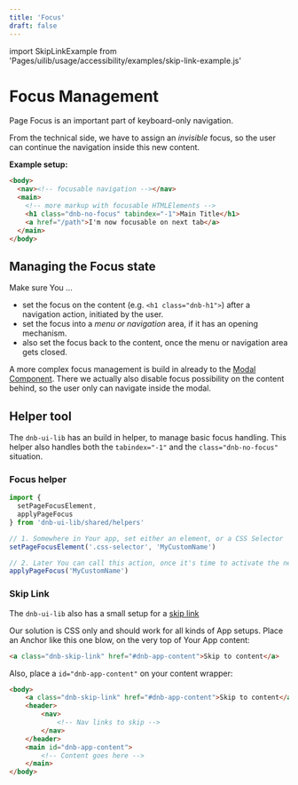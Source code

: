 ```yaml
---
title: 'Focus'
draft: false
---
```


import SkipLinkExample from 'Pages/uilib/usage/accessibility/examples/skip-link-example.js'

# Focus Management

Page Focus is an important part of keyboard-only navigation.

From the technical side, we have to assign an _invisible_ focus, so the user can continue the navigation inside this new content.

**Example setup:**

```html
<body>
  <nav><!-- focusable navigation --></nav>
  <main>
    <!-- more markup with focusable HTMLElements -->
    <h1 class="dnb-no-focus" tabindex="-1">Main Title</h1>
    <a href="/path">I'm now focusable on next tab</a>
  </main>
</body>
```

## Managing the Focus state

Make sure You ...

- set the focus on the content (e.g. `<h1 class="dnb-h1">`) after a navigation action, initiated by the user.
- set the focus into a _menu or navigation_ area, if it has an opening mechanism.
- also set the focus back to the content, once the menu or navigation area gets closed.

A more complex focus management is build in already to the [Modal Component](/uilib/components/modal). There we actually also disable focus possibility on the content behind, so the user only can navigate inside the modal.

## Helper tool

The `dnb-ui-lib` has an build in helper, to manage basic focus handling.
This helper also handles both the `tabindex="-1"` and the `class="dnb-no-focus"` situation.

### Focus helper

```js
import {
  setPageFocusElement,
  applyPageFocus
} from 'dnb-ui-lib/shared/helpers'

// 1. Somewhere in Your app, set either an element, or a CSS Selector
setPageFocusElement('.css-selector', 'MyCustomName')

// 2. Later You can call this action, once it's time to activate the new focus state
applyPageFocus('MyCustomName')
```

### Skip Link

The `dnb-ui-lib` also has a small setup for a [skip link](https://www.w3.org/TR/WCAG20-TECHS/G1.html)

Our solution is CSS only and should work for all kinds of App setups.
Place an Anchor like this one blow, on the very top of Your App content:

<SkipLinkExample />

<!-- prettier-ignore-start -->
```html
<a class="dnb-skip-link" href="#dnb-app-content">Skip to content</a>
```
<!-- prettier-ignore-end -->

Also, place a `id="dnb-app-content"` on your content wrapper:

<!-- prettier-ignore-start -->
```html
<body>
    <a class="dnb-skip-link" href="#dnb-app-content">Skip to content</a>
    <header>
        <nav>
            <!-- Nav links to skip -->
        </nav>
    </header>
    <main id="dnb-app-content">
        <!-- Content goes here -->
    </main>
</body>
```
<!-- prettier-ignore-end -->
